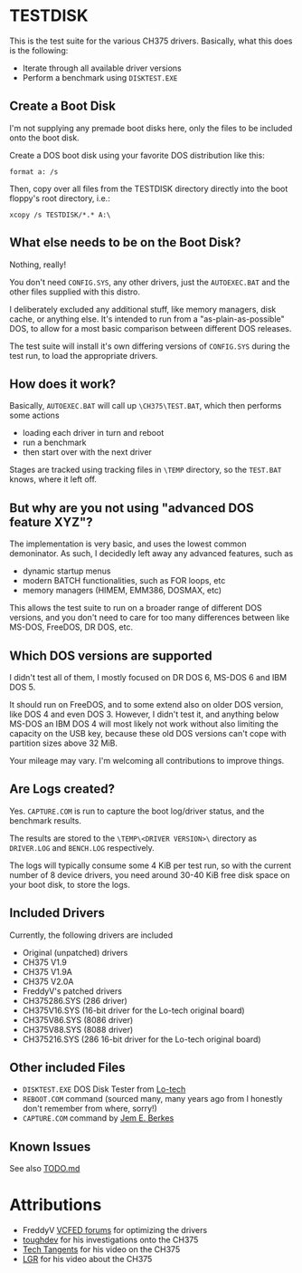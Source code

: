 # TESTDISK

This is the test suite for the various CH375 drivers.
Basically, what this does is the following:

* Iterate through all available driver versions
* Perform a benchmark using `DISKTEST.EXE`


## Create a Boot Disk

I'm not supplying any premade boot disks here, only the files to be included onto the boot disk.

Create a DOS boot disk using your favorite DOS distribution like this:

`format a: /s`

Then, copy over all files from the TESTDISK directory directly into the boot floppy's root directory, i.e.:

`xcopy /s TESTDISK/*.* A:\`


## What else needs to be on the Boot Disk?

Nothing, really!

You don't need `CONFIG.SYS`, any other drivers, just the `AUTOEXEC.BAT` and the other files supplied with this distro.

I deliberately excluded any additional stuff, like memory managers, disk cache, or anything else.
It's intended to run from a "as-plain-as-possible" DOS, to allow for a most basic comparison between different DOS releases.

The test suite will install it's own differing versions of `CONFIG.SYS` during the test run,
to load the appropriate drivers.


## How does it work?

Basically, `AUTOEXEC.BAT` will call up `\CH375\TEST.BAT`, which then performs some actions

* loading each driver in turn and reboot
* run a benchmark
* then start over with the next driver

Stages are tracked using tracking files in `\TEMP` directory, so the `TEST.BAT` knows, where it left off.


## But why are you not using "advanced DOS feature XYZ"?

The implementation is very basic, and uses the lowest common demoninator.
As such, I decidedly left away any advanced features, such as

* dynamic startup menus
* modern BATCH functionalities, such as FOR loops, etc
* memory managers (HIMEM, EMM386, DOSMAX, etc)

This allows the test suite to run on a broader range of different DOS versions,
and you don't need to care for too many differences between like MS-DOS, FreeDOS, DR DOS, etc.


## Which DOS versions are supported

I didn't test all of them, I mostly focused on DR DOS 6, MS-DOS 6 and IBM DOS 5.

It should run on FreeDOS, and to some extend also on older DOS version, like DOS 4 and even DOS 3.
However, I didn't test it, and anything below MS-DOS an IBM DOS 4 will most likely not work without
also limiting the capacity on the USB key, because these old DOS versions can't cope with partition sizes above 32 MiB.

Your mileage may vary.
I'm welcoming all contributions to improve things.


## Are Logs created?

Yes. `CAPTURE.COM` is run to capture the boot log/driver status, and the benchmark results.

The results are stored to the `\TEMP\<DRIVER VERSION>\` directory as `DRIVER.LOG` and `BENCH.LOG` respectively.

The logs will typically consume some 4 KiB per test run, so with the current number of 8 device drivers,
you need around 30-40 KiB free disk space on your boot disk, to store the logs.


## Included Drivers

Currently, the following drivers are included

* Original (unpatched) drivers
 * CH375 V1.9
 * CH375 V1.9A
 * CH375 V2.0A
* FreddyV's patched drivers
 * CH375286.SYS (286 driver)
 * CH375V16.SYS (16-bit driver for the Lo-tech original board)
 * CH375V86.SYS (8086 driver)
 * CH375V88.SYS (8088 driver)
 * CH375216.SYS (286 16-bit driver for the Lo-tech original board)


## Other included Files

* `DISKTEST.EXE` DOS Disk Tester from [Lo-tech](https://www.lo-tech.co.uk/wiki/DOS_Disk_Tester)
* `REBOOT.COM` command (sourced many, many years ago from I honestly don't remember from where, sorry!) 
* `CAPTURE.COM` command by [Jem E. Berkes](http://www.pc-tools.net/)


## Known Issues

See also [TODO.md](TODO.md)


# Attributions

* FreddyV [VCFED forums](https://forum.vcfed.org/index.php?threads/isa-usb-board.76978/post-1263624) for optimizing the drivers
* [toughdev](http://www.toughdev.com/content/2018/04/usb-flash-drives-on-8-bit-isa-bus-using-ch375-isb-to-usb-adapter/) for his investigations onto the CH375
* [Tech Tangents](https://www.youtube.com/watch?v=cgtvVi_mjjg) for his video on the CH375
* [LGR](https://www.youtube.com/watch?v=3W5ydPuqpTg) for his video about the CH375
